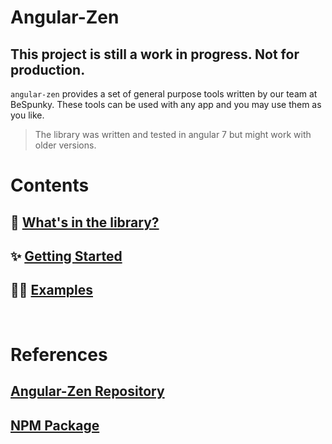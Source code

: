 # Angular-Zen

## This project is still a work in progress. **Not for production**.
`angular-zen` provides a set of general purpose tools written by our team at BeSpunky.
These tools can be used with any app and you may use them as you like.

> The library was written and tested in angular 7 but might work with older versions.

# Contents
## 🎁 [What's in the library?](Modules)
## ✨ [Getting Started](Getting-Started)
## 👨‍🏫 [Examples](Examples)

<br/>

# References
## [Angular-Zen Repository](https://dev.azure.com/BeSpunky/BeSpunky%20Libraries/_git/angular-zen?path=%2F&version=GBmaster)
## [NPM Package](https://www.npmjs.com/package/@bespunky/angular-zen)